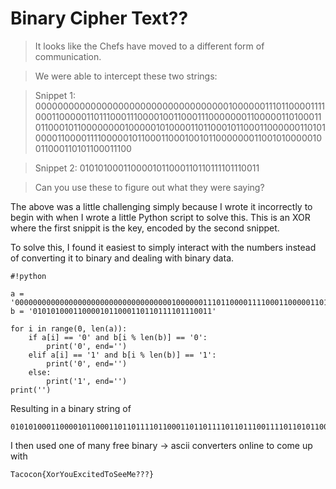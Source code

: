# Binary Cipher Text??

> It looks like the Chefs have moved to a different form of communication.

> We were able to intercept these two strings:

> Snippet 1: 0000000000000000000000000000000000010000001110110000111100011000001101110001110000100110001110000000110000011010001101100010110000000010000010100001101100010110001100000011010100001100001111000001011000110001001011000000011001010000010011000110101100011100

> Snippet 2: 0101010001100001011000110110111101110011

> Can you use these to figure out what they were saying?

The above was a little challenging simply because I wrote it incorrectly to begin with when I wrote a little Python script to solve this. This is an XOR where the first snippit is the key, encoded by the second snippet.

To solve this, I found it easiest to simply interact with the numbers instead of converting it to binary and dealing with binary data.

```
#!python

a = '0000000000000000000000000000000000010000001110110000111100011000001101110001110000100110001110000000110000011010001101100010110000000010000010100001101100010110001100000011010100001100001111000001011000110001001011000000011001010000010011000110101100011100'
b = '0101010001100001011000110110111101110011'

for i in range(0, len(a)):
    if a[i] == '0' and b[i % len(b)] == '0':
        print('0', end='')
    elif a[i] == '1' and b[i % len(b)] == '1':
        print('0', end='')
    else:
        print('1', end='')
print('')
```

Resulting in a binary string of
```
0101010001100001011000110110111101100011011011110110111001111011010110000110111101110010010110010110111101110101010001010111100001100011011010010111010001100101011001000101010001101111010100110110010101100101010011010110010100111111001111110011111101111101
```

I then used one of many free binary -> ascii converters online to come up with

```
Tacocon{XorYouExcitedToSeeMe???}
```
